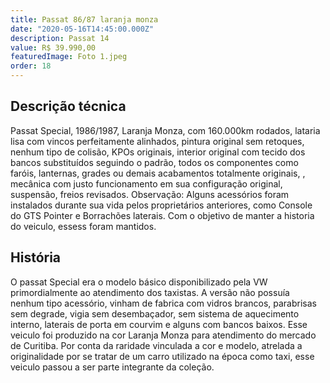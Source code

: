 ```yaml
---
title: Passat 86/87 laranja monza
date: "2020-05-16T14:45:00.000Z"
description: Passat 14
value: R$ 39.990,00
featuredImage: Foto 1.jpeg
order: 18
---
```


## Descrição técnica

Passat Special, 1986/1987, Laranja Monza, com 160.000km rodados, lataria lisa com vincos perfeitamente alinhados, pintura  original sem retoques, nenhum tipo de colisão, KPOs originais, interior original com tecido dos bancos substituídos seguindo o padrão, todos os componentes como faróis, lanternas, grades ou demais acabamentos totalmente originais, , mecânica com justo funcionamento em sua configuração original, suspensão, freios revisados.
Observação: Alguns acessórios foram instalados durante sua vida  pelos proprietários anteriores, como Console do GTS Pointer e Borrachões laterais. Com o objetivo de manter a historia do veiculo, essess foram mantidos.

 

## História

O passat Special era o modelo básico disponibilizado pela VW primordialmente ao atendimento dos taxistas. A versão não possuía nenhum tipo acessório, vinham de fabrica com vidros brancos, parabrisas sem degrade, vigia sem desembaçador,  sem sistema de aquecimento interno, laterais de porta em courvim e alguns com bancos baixos. Esse veiculo foi produzido na cor Laranja Monza para atendimento do mercado de Curitiba. Por conta da raridade vinculada a cor e modelo, atrelada a originalidade por se tratar de um carro utilizado na época como taxi, esse veiculo passou a ser parte integrante da coleção.
